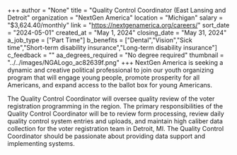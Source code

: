 +++
author = "None"
title = "Quality Control Coordinator (East Lansing and Detroit"
organization = "NextGen America"
location = "Michigan"
salary = "$3,624.40/monthly"
link = "https://nextgenamerica.org/careers/"
sort_date = "2024-05-01"
created_at = "May 1, 2024"
closing_date = "May 31, 2024"
a_job_type = ["Part Time"]
b_benefits = ["Dental","Vision","Sick time","Short-term disability insurance","Long-term disability insurance"]
c_feedback = ""
aa_degrees_required = "No degree required"
thumbnail = "../../images/NGALogo_ac82639f.png"
+++
NextGen America is seeking a dynamic and creative political professional to join our youth organizing program that will engage young people, promote prosperity for all Americans, and expand access to the ballot box for young Americans.

The Quality Control Coordinator will oversee quality review of the voter registration programming in the region. The primary responsibilities of the Quality Control Coordinator will be to review form processing, review daily quality control system entries and uploads, and maintain high caliber data collection for the voter registration team in Detroit, MI. The Quality Control Coordinator should be passionate about providing data support and implementing systems.
